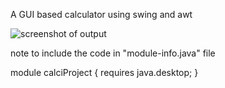 A GUI based calculator using swing and awt

![screenshot of output](/repository/Calci_Output_img.png?raw=true "output Screenshot")



note to include the code in "module-info.java" file 

module calciProject {
	requires java.desktop;
}